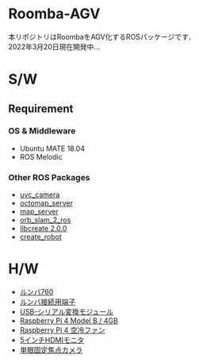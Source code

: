 # Roomba-AGV
本リポジトリはRoombaをAGV化するROSパッケージです．  
2022年3月20日現在開発中…

# S/W
## Requirement
### OS & Middleware
* Ubuntu MATE 18.04
* ROS Melodic
### Other ROS Packages
* [uvc_camera](http://wiki.ros.org/uvc_camera)
* [octomap_server](http://wiki.ros.org/octomap_server)
* [map_server](http://wiki.ros.org/map_server)
* [orb_slam_2_ros](https://github.com/appliedAI-Initiative/orb_slam_2_ros)
* [libcreate 2.0.0](https://github.com/AutonomyLab/libcreate)
* [create_robot](https://github.com/AutonomyLab/create_robot)

# H/W
* [ルンバ760](https://store.irobot-jp.com/item/760.html)
* [ルンバ接続用端子](https://www.amazon.co.jp/dp/B0848D4BDH)
* [USB-シリアル変換モジュール](https://www.sunhayato.co.jp/material2/ett09/item_758)
* [Raspberry Pi 4 Model B / 4GB](https://www.switch-science.com/catalog/5680/)
* [Raspberry Pi 4 空冷ファン](https://www.amazon.co.jp/dp/B07ZRFHJ1Z)
* [5インチHDMIモニタ](https://www.amazon.co.jp/dp/B089XVS3RJ)
* [単眼固定焦点カメラ](https://www.buffalo.jp/product/detail/bsw500mbk.html)
